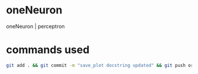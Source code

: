 # oneNeuron
oneNeuron | perceptron


# commands used

```bash
git add . && git commit -m "save_plot docstring updated" && git push origin main
```